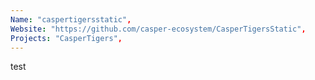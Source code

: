 ```yaml
---
Name: "caspertigersstatic",
Website: "https://github.com/casper-ecosystem/CasperTigersStatic",
Projects: "CasperTigers",
---
```

<!--lang:en--> 
test
<!--lang:es--] 
test
<!--lang:de--] 
test
<!--lang:fr--] 
test
<!--lang:pl--] 
test
<!--lang:uk--] 
test
[!--lang:*-->  
